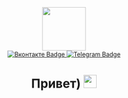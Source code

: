 <div id="header" align="center">
<img src="https://media.giphy.com/media/j2S5c02Qgj2VqzoY9P/giphy.gif" width="100">
</div>

<div id="badges" align = "center">
<a href=" vk.com/alex_ataman_83">
<img src="https://shields.io./badge/VK-Вконтакте-blue" alt="Вконтакте Badge"/>
<a/>
<a href="https://t.me/Alex_Ataman_83">
<img src="https://shields.io./badge/Tg-Telegram-blue" alt="Telegram Badge"/>
</a>
</div>


<div id="viewprof" align="center">
<img src="https://komarev.com/ghpvc/?username=AntonAtamanAlex&style=flat-square&color=blue" alt=""/>
</div>

<div id="heythere"align="center">
<h1>
Привет)
<img src="https://media.giphy.com/media/hvRJCLFzcasrR4ia7z/giphy.gif" width="30px">
</h1>
</div>
